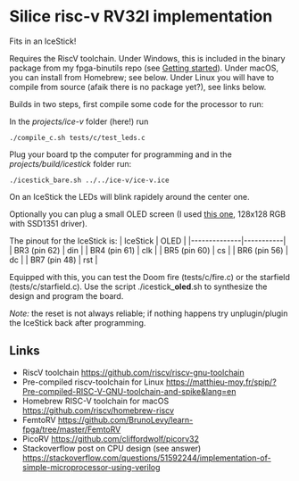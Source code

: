 # Silice risc-v RV32I implementation

Fits in an IceStick!

Requires the RiscV toolchain. Under Windows, this is included in the binary 
package from my fpga-binutils repo (see [Getting
started](https://github.com/sylefeb/Silice/blob/master/GetStarted.md)). Under
macOS, you can install from Homebrew; see below. Under Linux you will
have to compile from source (afaik there is no package yet?), see links below.

Builds in two steps, first compile some code for the processor to run:

In the *projects/ice-v* folder (here!) run
```
./compile_c.sh tests/c/test_leds.c
```

Plug your board tp the computer for programming and in the *projects/build/icestick* folder run:
```
./icestick_bare.sh ../../ice-v/ice-v.ice
```

On an IceStick the LEDs will blink rapidely around the center one.

Optionally you can plug a small OLED screen (I used [this one](https://www.waveshare.com/1.5inch-rgb-oled-module.htm), 128x128 RGB with SSD1351 driver).

The pinout for the IceStick is:
| IceStick     | OLED      |
|--------------|-----------|
| BR3 (pin 62) | din       |
| BR4 (pin 61) | clk       |
| BR5 (pin 60) | cs        |
| BR6 (pin 56) | dc        |
| BR7 (pin 48) | rst       |

Equipped with this, you can test the Doom fire (tests/c/fire.c) or the starfield
(tests/c/starfield.c). Use the script ./icestick_**oled**.sh to synthesize the
design and program the board.


*Note:* the reset is not always reliable; if nothing happens try unplugin/plugin
the IceStick back after programming.

## Links

* RiscV toolchain https://github.com/riscv/riscv-gnu-toolchain
* Pre-compiled riscv-toolchain for Linux https://matthieu-moy.fr/spip/?Pre-compiled-RISC-V-GNU-toolchain-and-spike&lang=en
* Homebrew RISC-V toolchain for macOS https://github.com/riscv/homebrew-riscv
* FemtoRV https://github.com/BrunoLevy/learn-fpga/tree/master/FemtoRV
* PicoRV  https://github.com/cliffordwolf/picorv32
* Stackoverflow post on CPU design (see answer) https://stackoverflow.com/questions/51592244/implementation-of-simple-microprocessor-using-verilog

